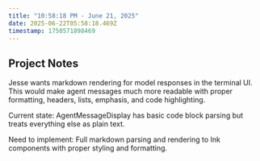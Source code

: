```yaml
---
title: "10:58:18 PM - June 21, 2025"
date: 2025-06-22T05:58:18.469Z
timestamp: 1750571898469
---
```


## Project Notes

Jesse wants markdown rendering for model responses in the terminal UI. This would make agent messages much more readable with proper formatting, headers, lists, emphasis, and code highlighting.

Current state: AgentMessageDisplay has basic code block parsing but treats everything else as plain text.

Need to implement: Full markdown parsing and rendering to Ink components with proper styling and formatting.
